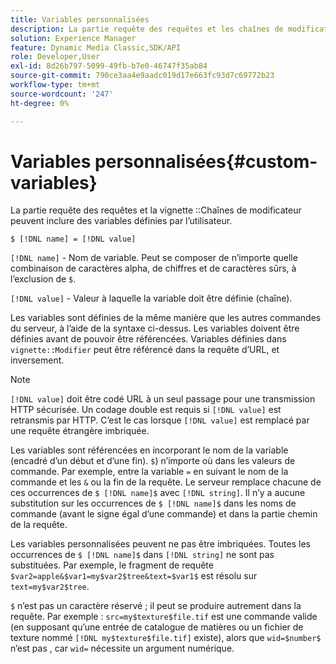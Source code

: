 ```yaml
---
title: Variables personnalisées
description: La partie requête des requêtes et les chaînes de modificateur de vignette peuvent inclure des variables définies par l’utilisateur.
solution: Experience Manager
feature: Dynamic Media Classic,SDK/API
role: Developer,User
exl-id: 8d26b797-5099-49fb-b7e0-46747f35ab84
source-git-commit: 790ce3aa4e9aadc019d17e663fc93d7c69772b23
workflow-type: tm+mt
source-wordcount: '247'
ht-degree: 0%

---
```


# Variables personnalisées{#custom-variables}

La partie requête des requêtes et la vignette ::Chaînes de modificateur peuvent inclure des variables définies par l’utilisateur.

`$ [!DNL name] = [!DNL value]`

`[!DNL name]` - Nom de variable. Peut se composer de n’importe quelle combinaison de caractères alpha, de chiffres et de caractères sûrs, à l’exclusion de `$`.

`[!DNL value]` - Valeur à laquelle la variable doit être définie (chaîne).

Les variables sont définies de la même manière que les autres commandes du serveur, à l’aide de la syntaxe ci-dessus. Les variables doivent être définies avant de pouvoir être référencées. Variables définies dans `vignette::Modifier` peut être référencé dans la requête d’URL, et inversement.

>[!NOTE]
>
>`[!DNL value]` doit être codé URL à un seul passage pour une transmission HTTP sécurisée. Un codage double est requis si `[!DNL value]` est retransmis par HTTP. C’est le cas lorsque `[!DNL value]` est remplacé par une requête étrangère imbriquée.

Les variables sont référencées en incorporant le nom de la variable (encadré d’un début et d’une fin). `$`) n’importe où dans les valeurs de commande. Par exemple, entre la variable `=`  en suivant le nom de la commande et les `&` ou la fin de la requête. Le serveur remplace chacune de ces occurrences de `$ [!DNL name]$` avec `[!DNL string]`. Il n’y a aucune substitution sur les occurrences de `$ [!DNL name]$` dans les noms de commande (avant le signe égal d’une commande) et dans la partie chemin de la requête.

Les variables personnalisées peuvent ne pas être imbriquées. Toutes les occurrences de `$ [!DNL name]$` dans `[!DNL string]` ne sont pas substituées. Par exemple, le fragment de requête `$var2=apple&$var1=my$var2$tree&text=$var1$` est résolu sur `text=my$var2$tree`.

`$` n’est pas un caractère réservé ; il peut se produire autrement dans la requête. Par exemple : `src=my$texture$file.tif` est une commande valide (en supposant qu’une entrée de catalogue de matières ou un fichier de texture nommé `[!DNL my$texture$file.tif]` existe), alors que `wid=$number$` n’est pas , car `wid=` nécessite un argument numérique.
